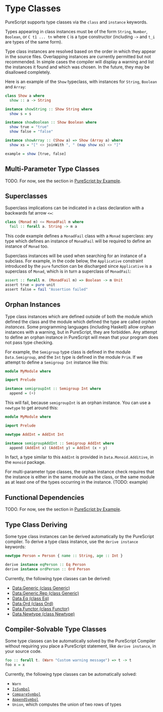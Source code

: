 # Type Classes

PureScript supports type classes via the `class` and `instance` keywords.

Types appearing in class instances must be of the form `String`, `Number`, `Boolean`, or `C t1 ... tn` where `C` is a type constructor (including `->` and `t_i` are types of the same form).

Type class instances are resolved based on the order in which they appear in the source files. Overlapping instances are currently permitted but not recommended. In simple cases the compiler will display a warning and list the instances it found and which was chosen. In the future, they may be disallowed completely.

Here is an example of the `Show` typeclass, with instances for `String`, `Boolean` and `Array`:

```purescript
class Show a where
  show :: a -> String

instance showString :: Show String where
  show s = s

instance showBoolean :: Show Boolean where
  show true = "true"
  show false = "false"

instance showArray :: (Show a) => Show (Array a) where
  show xs = "[" <> joinWith ", " (map show xs) <> "]"

example = show [true, false]
```

## Multi-Parameter Type Classes

TODO. For now, see the section in [PureScript by Example](https://leanpub.com/purescript/read#leanpub-auto-multi-parameter-type-classes).

## Superclasses

Superclass implications can be indicated in a class declaration with a backwards fat arrow `<=`:

```purescript
class (Monad m) <= MonadFail m where
  fail :: forall a. String -> m a
```

This code example defines a `MonadFail` class with a `Monad` superclass: any type which defines an instance of `MonadFail` will be required to define an instance of `Monad` too.

Superclass instances will be used when searching for an instance of a subclass. For example, in the code below, the `Applicative` constraint introduced by the `pure` function can be discharged since `Applicative` is a superclass of `Monad`, which is in turn a superclass of `MonadFail`:

```purescript
assert :: forall m. (MonadFail m) => Boolean -> m Unit
assert true = pure unit
assert false = fail "Assertion failed"
```

## Orphan Instances

Type class instances which are defined outside of both the module which defined the class and the module which defined the type are called *orphan instances*. Some programming languages (including Haskell) allow orphan instances with a warning, but in PureScript, they are forbidden. Any attempt to define an orphan instance in PureScript will mean that your program does not pass type checking.

For example, the `Semigroup` type class is defined in the module `Data.Semigroup`, and the `Int` type is defined in the module `Prim`. If we attempt to define a `Semigroup Int` instance like this:

```purescript
module MyModule where

import Prelude

instance semigroupInt :: Semigroup Int where
  append = (+)
```

This will fail, because `semigroupInt` is an orphan instance. You can use a `newtype` to get around this:

```purescript
module MyModule where

import Prelude

newtype AddInt = AddInt Int

instance semigroupAddInt :: Semigroup AddInt where
  append (AddInt x) (AddInt y) = AddInt (x + y)
```

In fact, a type similar to this `AddInt` is provided in `Data.Monoid.Additive`, in the `monoid` package.

For multi-parameter type classes, the orphan instance check requires that the instance is either in the same module as the class, or the same module as at least one of the types occurring in the instance. (TODO: example)

## Functional Dependencies

TODO. For now, see the section in [PureScript by Example](https://leanpub.com/purescript/read#leanpub-auto-functional-dependencies).

## Type Class Deriving

Some type class instances can be derived automatically by the PureScript compiler. To derive a type class instance, use the `derive instance` keywords:

```purescript
newtype Person = Person { name :: String, age :: Int }

derive instance eqPerson :: Eq Person
derive instance ordPerson :: Ord Person
```
Currently, the following type classes can be derived:

- [Data.Generic (class Generic)](https://pursuit.purescript.org/packages/purescript-generics/3.3.0/docs/Data.Generic#t:Generic)
- [Data.Generic.Rep (class Generic)](https://pursuit.purescript.org/packages/purescript-generics-rep/4.1.0/docs/Data.Generic.Rep#t:Generic)
- [Data.Eq (class Eq)](https://pursuit.purescript.org/packages/purescript-prelude/2.4.0/docs/Data.Eq#t:Eq)
- [Data.Ord (class Ord)](https://pursuit.purescript.org/packages/purescript-prelude/2.4.0/docs/Data.Ord#t:Ord)
- [Data.Functor (class Functor)](https://pursuit.purescript.org/packages/purescript-prelude/2.4.0/docs/Data.Functor#t:Functor)
- [Data.Newtype (class Newtype)](https://pursuit.purescript.org/packages/purescript-newtype/1.3.0/docs/Data.Newtype#t:Newtype)

## Compiler-Solvable Type Classes

Some type classes can be automatically solved by the PureScript Compiler without requiring you place a PureScript statement, like `derive instance`, in your source code.

``` purescript
foo :: forall t. (Warn "Custom warning message") => t -> t
foo x = x
```

Currently, the following type classes can be automatically solved:

- `Warn`
- [`IsSymbol`](https://pursuit.purescript.org/packages/purescript-typelevel-prelude/1.0.0/docs/Type.Data.Symbol#t:IsSymbol)
- [`CompareSymbol`](https://pursuit.purescript.org/packages/purescript-typelevel-prelude/1.0.0/docs/Type.Data.Symbol#t:CompareSymbol)
- [`AppendSymbol`](https://pursuit.purescript.org/packages/purescript-typelevel-prelude/1.0.0/docs/Type.Data.Symbol#t:AppendSymbol)
- `Union`, which computes the union of two rows of types
